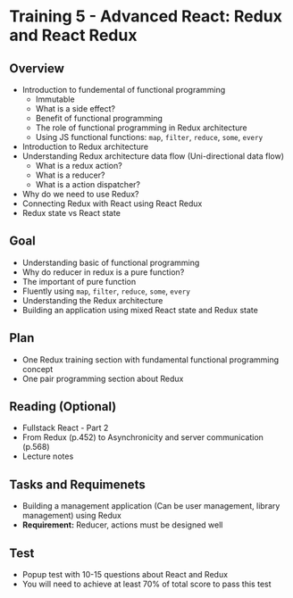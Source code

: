 # Training 5 - Advanced React: Redux and React Redux

## Overview
- Introduction to fundemental of functional programming
  - Immutable
  - What is a side effect?
  - Benefit of functional programming
  - The role of functional programming in Redux architecture
  - Using JS functional functions: `map`, `filter`, `reduce`, `some`, `every`
- Introduction to Redux architecture
- Understanding Redux architecture data flow (Uni-directional data flow)
  - What is a redux action?
  - What is a reducer?
  - What is a action dispatcher?
- Why do we need to use Redux?
- Connecting Redux with React using React Redux
- Redux state vs React state

## Goal
- Understanding basic of functional programming
- Why do reducer in redux is a pure function?
- The important of pure function
- Fluently using `map`, `filter`, `reduce`, `some`, `every`
- Understanding the Redux architecture
- Building an application using mixed React state and Redux state

## Plan
- One Redux training section with fundamental functional programming concept
- One pair programming section about Redux


## Reading (Optional)
- Fullstack React - Part 2
- From Redux (p.452) to Asynchronicity and server communication (p.568)
- Lecture notes

## Tasks and Requimenets
- Building a management application (Can be user management, library management) using Redux
- **Requirement:** Reducer, actions must be designed well

## Test
- Popup test with 10-15 questions about React and Redux
- You will need to achieve at least 70% of total score to pass this test